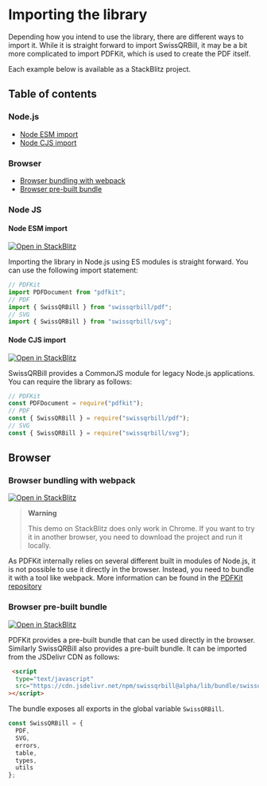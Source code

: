 
# Importing the library

Depending how you intend to use the library, there are different ways to import it. While it is straight forward to import SwissQRBill, it may be a bit more complicated to import PDFKit, which is used to create the PDF itself.

Each example below is available as a StackBlitz project.

## Table of contents

### Node.js

- [Node ESM import](node-esm-import)
- [Node CJS import](node-cjs-import)

### Browser

- [Browser bundling with webpack](browser-bundling-with-webpack)
- [Browser pre-built bundle](browser-prebuilt-bundle)

### Node JS

#### Node ESM import

[![Open in StackBlitz](https://developer.stackblitz.com/img/open_in_stackblitz_small.svg)
][node esm javascript]

Importing the library in Node.js using ES modules is straight forward. You can use the following import statement:

```ts
// PDFKit
import PDFDocument from "pdfkit";
// PDF
import { SwissQRBill } from "swissqrbill/pdf";
// SVG
import { SwissQRBill } from "swissqrbill/svg";
```

#### Node CJS import

[![Open in StackBlitz](https://developer.stackblitz.com/img/open_in_stackblitz_small.svg)
][node cjs javascript]

SwissQRBill provides a CommonJS module for legacy Node.js applications. You can require the library as follows:

```ts
// PDFKit
const PDFDocument = require("pdfkit");
// PDF
const { SwissQRBill } = require("swissqrbill/pdf");
// SVG
const { SwissQRBill } = require("swissqrbill/svg");
```

## Browser

### Browser bundling with webpack

[![Open in StackBlitz](https://developer.stackblitz.com/img/open_in_stackblitz_small.svg)
][browser bundling with webpack]

> **Warning**
>
> This demo on StackBlitz does only work in Chrome. If you want to try it in another browser, you need to download the project and run it locally.

As PDFKit internally relies on several different built in modules of Node.js, it is not possible to use it directly in the browser. Instead, you need to bundle it with a tool like webpack. More information can be found in the [PDFKit repository](https://github.com/foliojs/pdfkit/tree/master/examples/webpack)

### Browser pre-built bundle

[![Open in StackBlitz](https://developer.stackblitz.com/img/open_in_stackblitz_small.svg)
][browser pre-built bundle]

PDFKit provides a pre-built bundle that can be used directly in the browser. Similarly SwissQRBill also provides a pre-built bundle. It can be imported from the JSDelivr CDN as follows:

```html
 <script
  type="text/javascript"
  src="https://cdn.jsdelivr.net/npm/swissqrbill@alpha/lib/bundle/swissqrbill.js"
></script>
```

The bundle exposes all exports in the global variable `SwissQRBill`.

```ts
const SwissQRBill = {
  PDF,
  SVG,
  errors,
  table,
  types,
  utils
};
```

[node esm javascript]: https://stackblitz.com/fork/github/schoero/swissqrbill/tree/v4/examples/node-esm-javascript?file=src%2Fsvg.js,src%2Fpdf.js&title=SwissQRBill%20Node%20ESM%20JavaScript&startScript=generate
[node cjs javascript]: https://stackblitz.com/fork/github/schoero/swissqrbill/tree/v4/examples/node-cjs-javascript?file=src%2Fsvg.js,src%2Fpdf.js&title=SwissQRBill%20Node%CJS%20JavaScript&startScript=generate
[browser bundling with webpack]: https://stackblitz.com/fork/github/schoero/swissqrbill/tree/v4/examples/browser-bundling-with-webpack?file=src%2Fpdf.js&title=Browser&20bundling%20with%20webpack&startScript=start
[browser pre-built bundle]: https://stackblitz.com/fork/github/schoero/swissqrbill/tree/v4/examples/browser-pre-built-bundle?file=src%2Fpdf.js&title=Browser&pre-built%20bundle&startScript=start
